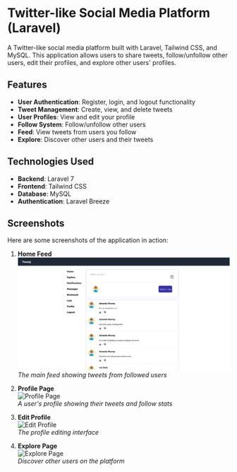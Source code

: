 # Twitter-like Social Media Platform (Laravel)

A Twitter-like social media platform built with Laravel, Tailwind CSS, and MySQL. This application allows users to share tweets, follow/unfollow other users, edit their profiles, and explore other users' profiles.

## Features

- **User Authentication**: Register, login, and logout functionality
- **Tweet Management**: Create, view, and delete tweets
- **User Profiles**: View and edit your profile
- **Follow System**: Follow/unfollow other users
- **Feed**: View tweets from users you follow
- **Explore**: Discover other users and their tweets

## Technologies Used

- **Backend**: Laravel 7
- **Frontend**: Tailwind CSS
- **Database**: MySQL
- **Authentication**: Laravel Breeze

## Screenshots

Here are some screenshots of the application in action:

1. **Home Feed**  
   ![Home Feed](/public/images/1.png)  
   *The main feed showing tweets from followed users*

2. **Profile Page**  
   ![Profile Page](/public/images/screenshots/2.png)  
   *A user's profile showing their tweets and follow stats*

3. **Edit Profile**  
   ![Edit Profile](/public/images/screenshots/3.png)  
   *The profile editing interface*

4. **Explore Page**  
   ![Explore Page](/public/images/screenshots/4.png)  
   *Discover other users on the platform*
